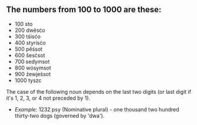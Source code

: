 ## The numbers from 100 to 1000 are these:
* 100 sto
* 200 dwěsćo
* 300 tśisćo
* 400 styrisćo
* 500 pěśsot
* 600 šesćsot
* 700 sedymsot
* 800 wósymsot
* 900 źewjeśsot
* 1000 tyszc

The case of the following noun depends on the last two digits (or last digit if it's 1, 2, 3, or 4 not preceded by 1).

* *Example:* 1232 psy (Nominative plural) - one thousand two hundred thirty-two dogs (governed by 'dwa').